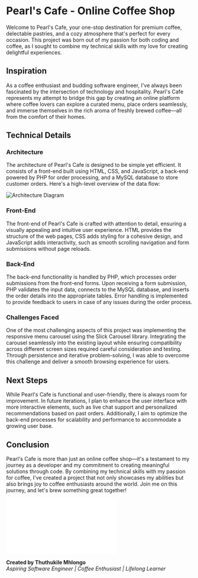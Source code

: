 # Pearl's Cafe - Online Coffee Shop

Welcome to Pearl's Cafe, your one-stop destination for premium coffee, delectable pastries, and a cozy atmosphere that's perfect for every occasion. This project was born out of my passion for both coding and coffee, as I sought to combine my technical skills with my love for creating delightful experiences.

## Inspiration

As a coffee enthusiast and budding software engineer, I've always been fascinated by the intersection of technology and hospitality. Pearl's Cafe represents my attempt to bridge this gap by creating an online platform where coffee lovers can explore a curated menu, place orders seamlessly, and immerse themselves in the rich aroma of freshly brewed coffee—all from the comfort of their homes.

## Technical Details

### Architecture

The architecture of Pearl's Cafe is designed to be simple yet efficient. It consists of a front-end built using HTML, CSS, and JavaScript, a back-end powered by PHP for order processing, and a MySQL database to store customer orders. Here's a high-level overview of the data flow:

![Architecture Diagram](architecture_diagram.png)

### Front-End

The front-end of Pearl's Cafe is crafted with attention to detail, ensuring a visually appealing and intuitive user experience. HTML provides the structure of the web pages, CSS adds styling for a cohesive design, and JavaScript adds interactivity, such as smooth scrolling navigation and form submissions without page reloads.

### Back-End

The back-end functionality is handled by PHP, which processes order submissions from the front-end forms. Upon receiving a form submission, PHP validates the input data, connects to the MySQL database, and inserts the order details into the appropriate tables. Error handling is implemented to provide feedback to users in case of any issues during the order process.

### Challenges Faced

One of the most challenging aspects of this project was implementing the responsive menu carousel using the Slick Carousel library. Integrating the carousel seamlessly into the existing layout while ensuring compatibility across different screen sizes required careful consideration and testing. Through persistence and iterative problem-solving, I was able to overcome this challenge and deliver a smooth browsing experience for users.

## Next Steps

While Pearl's Cafe is functional and user-friendly, there is always room for improvement. In future iterations, I plan to enhance the user interface with more interactive elements, such as live chat support and personalized recommendations based on past orders. Additionally, I aim to optimize the back-end processes for scalability and performance to accommodate a growing user base.

## Conclusion

Pearl's Cafe is more than just an online coffee shop—it's a testament to my journey as a developer and my commitment to creating meaningful solutions through code. By combining my technical skills with my passion for coffee, I've created a project that not only showcases my abilities but also brings joy to coffee enthusiasts around the world. Join me on this journey, and let's brew something great together!

![Screenshot 2024-03-20 083754](file:///C:/Users/thuth/OneDrive/Desktop/Pearl's%20Cafe/Pearl's%20coffee%20shop.html)


**Created by Thuthukile Mhlongo**  
*Aspiring Software Engineer | Coffee Enthusiast | Lifelong Learner*
